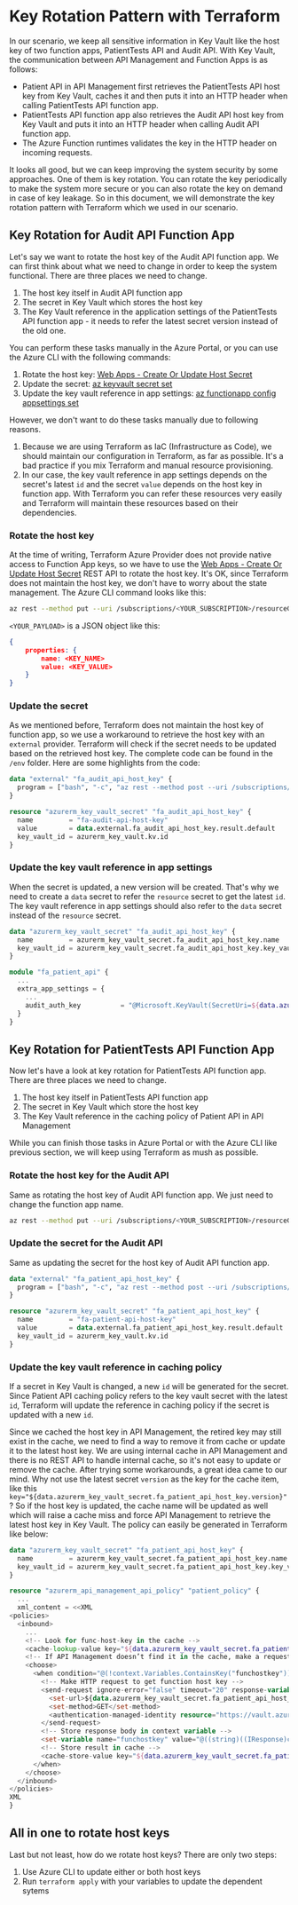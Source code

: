 # Key Rotation Pattern with Terraform

In our scenario, we keep all sensitive information in Key Vault like the host key of two function apps, PatientTests API and Audit API. With Key Vault, the communication between API Management and Function Apps is as follows:

- Patient API in API Management first retrieves the PatientTests API host key from Key Vault, caches it and then puts it into an HTTP header when calling PatientTests API function app.
- PatientTests API function app also retrieves the Audit API host key from Key Vault and puts it into an HTTP header when calling Audit API function app.
- The Azure Function runtimes validates the key in the HTTP header on incoming requests.

It looks all good, but we can keep improving the system security by some approaches. One of them is key rotation. You can rotate the key periodically to make the system more secure or you can also rotate the key on demand in case of key leakage. So in this document, we will demonstrate the key rotation pattern with Terraform which we used in our scenario.

## Key Rotation for Audit API Function App

Let's say we want to rotate the host key of the Audit API function app. We can first think about what we need to change in order to keep the system functional. There are three places we need to change.

1. The host key itself in Audit API function app
2. The secret in Key Vault which stores the host key
3. The Key Vault reference in the application settings of the PatientTests API function app - it needs to refer the latest secret version instead of the old one.

You can perform these tasks manually in the Azure Portal, or you can use the Azure CLI with the following commands:

1. Rotate the host key: [Web Apps - Create Or Update Host Secret](https://docs.microsoft.com/en-us/rest/api/appservice/webapps/createorupdatehostsecret)
2. Update the secret: [az keyvault secret set](https://docs.microsoft.com/en-us/cli/azure/keyvault/secret?view=azure-cli-latest#az-keyvault-secret-set)
3. Update the key vault reference in app settings: [az functionapp config appsettings set](https://docs.microsoft.com/en-us/cli/azure/functionapp/config/appsettings?view=azure-cli-latest#az-functionapp-config-appsettings-set)

However, we don't want to do these tasks manually due to following reasons.

1. Because we are using Terraform as IaC (Infrastructure as Code), we should maintain our configuration in Terraform, as far as possible. It's a bad practice if you mix Terraform and manual resource provisioning.
2. In our case, the key vault reference in app settings depends on the secret's latest `id` and the secret `value` depends on the host key in function app. With Terraform you can refer these resources very easily and Terraform will maintain these resources based on their dependencies.

### Rotate the host key

At the time of writing, Terraform Azure Provider does not provide native access to Function App keys, so we have to use the [Web Apps - Create Or Update Host Secret](https://docs.microsoft.com/en-us/rest/api/appservice/webapps/createorupdatehostsecret) REST API to rotate the host key. It's OK, since Terraform does not maintain the host key, we don't have to worry about the state management. The Azure CLI command looks like this:

```bash
az rest --method put --uri /subscriptions/<YOUR_SUBSCRIPTION>/resourceGroups/newcastle/providers/Microsoft.Web/sites/newcastle-fa-audit-api-dev/host/default/functionkeys/default?api-version=2019-08-01 --body <YOUR_PAYLOAD>
```

`<YOUR_PAYLOAD>` is a JSON object like this:

```json
{
    properties: {
        name: <KEY_NAME>
        value: <KEY_VALUE>
    }
}
```

### Update the secret

As we mentioned before, Terraform does not maintain the host key of function app, so we use a workaround to retrieve the host key with an `external` provider. Terraform will check if the secret needs to be updated based on the retrieved host key. The complete code can be found in the `/env` folder. Here are some highlights from the code:

```terraform
data "external" "fa_audit_api_host_key" {
  program = ["bash", "-c", "az rest --method post --uri /subscriptions/${data.azurerm_client_config.current.subscription_id}/resourceGroups/${var.project_name}/providers/Microsoft.Web/sites/${module.fa_audit_api.name}/host/default/listKeys?api-version=2019-08-01 --query functionKeys"]
}

resource "azurerm_key_vault_secret" "fa_audit_api_host_key" {
  name         = "fa-audit-api-host-key"
  value        = data.external.fa_audit_api_host_key.result.default
  key_vault_id = azurerm_key_vault.kv.id
}
```

### Update the key vault reference in app settings

When the secret is updated, a new version will be created. That's why we need to create a `data` secret to refer the `resource` secret to get the latest `id`. The key vault reference in app settings should also refer to the `data` secret instead of the `resource` secret.

```terraform
data "azurerm_key_vault_secret" "fa_audit_api_host_key" {
  name         = azurerm_key_vault_secret.fa_audit_api_host_key.name
  key_vault_id = azurerm_key_vault_secret.fa_audit_api_host_key.key_vault_id
}

module "fa_patient_api" {
  ...
  extra_app_settings = {
    ...
    audit_auth_key          = "@Microsoft.KeyVault(SecretUri=${data.azurerm_key_vault_secret.fa_audit_api_host_key.id})"
  }
}
```

## Key Rotation for PatientTests API Function App

Now let's have a look at key rotation for PatientTests API function app. There are three places we need to change.

1. The host key itself in PatientTests API function app
2. The secret in Key Vault which store the host key
3. The Key Vault reference in the caching policy of Patient API in API Management

While you can finish those tasks in Azure Portal or with the Azure CLI like previous section, we will keep using Terraform as mush as possible.

### Rotate the host key for the Audit API

Same as rotating the host key of Audit API function app. We just need to change the function app name.

```bash
az rest --method put --uri /subscriptions/<YOUR_SUBSCRIPTION>/resourceGroups/newcastle/providers/Microsoft.Web/sites/newcastle-fa-patient-api-dev/host/default/functionkeys/default?api-version=2019-08-01 --body <YOUR_PAYLOAD>
```

### Update the secret  for the Audit API

Same as updating the secret for the host key of Audit API function app.

```terraform
data "external" "fa_patient_api_host_key" {
  program = ["bash", "-c", "az rest --method post --uri /subscriptions/${data.azurerm_client_config.current.subscription_id}/resourceGroups/${var.project_name}/providers/Microsoft.Web/sites/${module.fa_patient_api.name}/host/default/listKeys?api-version=2019-08-01 --query functionKeys"]
}

resource "azurerm_key_vault_secret" "fa_patient_api_host_key" {
  name         = "fa-patient-api-host-key"
  value        = data.external.fa_patient_api_host_key.result.default
  key_vault_id = azurerm_key_vault.kv.id
}
```

### Update the key vault reference in caching policy

If a secret in Key Vault is changed, a new `id` will be generated for the secret. Since Patient API caching policy refers to the key vault secret with the latest `id`, Terraform will update the reference in caching policy if the secret is updated with a new `id`.

Since we cached the host key in API Management, the retired key may still exist in the cache, we need to find a way to remove it from cache or update it to the latest host key. We are using internal cache in API Management and there is no REST API to handle internal cache, so it's not easy to update or remove the cache. After trying some workarounds, a great idea came to our mind. Why not use the latest secret `version` as the key for the cache item, like this `key="${data.azurerm_key_vault_secret.fa_patient_api_host_key.version}"`? So if the host key is updated, the cache name will be updated as well which will raise a cache miss and force API Management to retrieve the latest host key in Key Vault. The policy can easily be generated in Terraform like below:

```terraform
data "azurerm_key_vault_secret" "fa_patient_api_host_key" {
  name         = azurerm_key_vault_secret.fa_patient_api_host_key.name
  key_vault_id = azurerm_key_vault_secret.fa_patient_api_host_key.key_vault_id
}

resource "azurerm_api_management_api_policy" "patient_policy" {
  ...
  xml_content = <<XML
<policies>
  <inbound>
    ...
    <!-- Look for func-host-key in the cache -->
    <cache-lookup-value key="${data.azurerm_key_vault_secret.fa_patient_api_host_key.version}" variable-name="funchostkey" />
    <!-- If API Management doesn’t find it in the cache, make a request for it and store it -->
    <choose>
      <when condition="@(!context.Variables.ContainsKey("funchostkey"))">
        <!-- Make HTTP request to get function host key -->
        <send-request ignore-error="false" timeout="20" response-variable-name="coderesponse" mode="new">
          <set-url>${data.azurerm_key_vault_secret.fa_patient_api_host_key.id}?api-version=7.0</set-url>
          <set-method>GET</set-method>
          <authentication-managed-identity resource="https://vault.azure.net" />
        </send-request>
        <!-- Store response body in context variable -->
        <set-variable name="funchostkey" value="@((string)((IResponse)context.Variables["coderesponse"]).Body.As<JObject>()["value"])" />
        <!-- Store result in cache -->
        <cache-store-value key="${data.azurerm_key_vault_secret.fa_patient_api_host_key.version}" value="@((string)context.Variables["funchostkey"])" duration="100000" />
      </when>
    </choose>
  </inbound>
</policies>
XML
}
```

## All in one to rotate host keys

Last but not least, how do we rotate host keys? There are only two steps:

1. Use Azure CLI to update either or both host keys
2. Run `terraform apply` with your variables to update the dependent sytems

